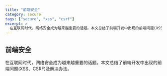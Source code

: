 ```yaml
---
title: "前端安全"
category: secure
tags: ["secure", "xss", "csrf"]
excerpt: >
  在互联网时代，网络安全成为越来越重要的话题。本文总结了前端开发中出现的前端问题(XSS、CSRF)及解决办法。
---
```


## 前端安全

在互联网时代，网络安全成为越来越重要的话题。本文总结了前端开发中出现的前端问题(XSS、CSRF)及解决办法。